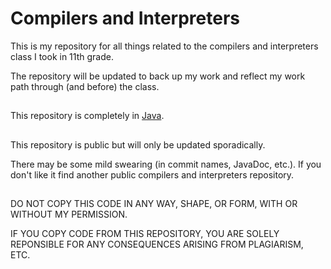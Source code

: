 # Compilers and Interpreters
This is my repository for all things related to the compilers and interpreters class I took in 11th grade.

The repository will be updated to back up my work and reflect my work path through (and before) the class.
##
This repository is completely in [Java](https://www.oracle.com/java/).
##
This repository is public but will only be updated sporadically.

There may be some mild swearing (in commit names, JavaDoc, etc.). If you don't like it find another public compilers and interpreters repository.
##
DO NOT COPY THIS CODE IN ANY WAY, SHAPE, OR FORM, WITH OR WITHOUT MY PERMISSION.

IF YOU COPY CODE FROM THIS REPOSITORY, YOU ARE SOLELY REPONSIBLE FOR ANY CONSEQUENCES ARISING FROM PLAGIARISM, ETC.
